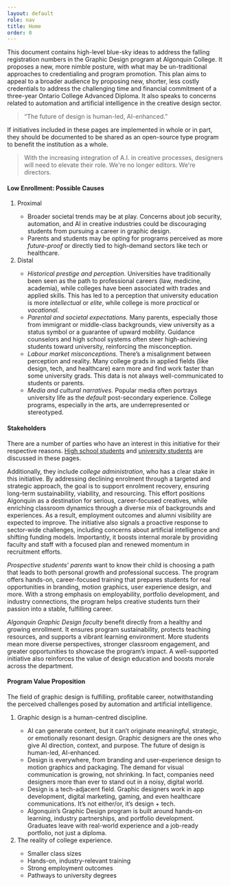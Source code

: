 ```yaml
---
layout: default
role: nav
title: Home
order: 0
--- 
```

<p>
	This document contains high-level blue-sky ideas to address the falling registration numbers in the Graphic Design program at Algonquin College. It proposes a new, more nimble posture, with what may be un-traditional approaches to credentialing and program promotion. This plan aims to appeal to a broader audience by proposing new, shorter, less costly credentials to address the challenging time and financial commitment of a three-year Ontario College Advanced Diploma. It also speaks to concerns related to automation and artificial intelligence in the creative design sector. 
</p>
<blockquote>
	“The future of design is human-led, AI-enhanced.” 
</blockquote>
<p>
	If initiatives included in these pages are implemented in whole or in part, they should be documented to be shared as an open-source type program to benefit the institution as a whole. 
</p>
<blockquote>
	With the increasing integration of A.I. in creative processes, designers will need to elevate their role. We're no longer editors. We're directors.
</blockquote>
<h4>
	Low Enrollment: Possible Causes 
</h4>
<ol>
	<li>Proximal</li>
	<ul>
		<li>Broader societal trends may be at play. Concerns about job security, automation, and AI in creative industries could be discouraging students from pursuing a career in graphic design.</li>
		<li>Parents and students may be opting for programs perceived as more <em>future-proof</em> or directly tied to high-demand sectors like tech or healthcare.</li>
	</ul>
	<li>Distal</li>
	<ul>
		<li><em>Historical prestige and perception.</em> Universities have traditionally been seen as the path to professional careers (law, medicine, academia), while colleges have been associated with trades and applied skills. This has led to a perception that university education is more <em>intellectual</em> or <em>elite</em>, while college is more <em>practical</em> or <em>vocational</em>.</li>
		<li><em>Parental and societal expectations.</em> Many parents, especially those from immigrant or middle-class backgrounds, view university as a status symbol or a guarantee of upward mobility. Guidance counselors and high school systems often steer high-achieving students toward university, reinforcing the misconception.</li>
		<li><em>Labour market misconceptions.</em> There’s a misalignment between perception and reality. Many college grads in applied fields (like design, tech, and healthcare) earn more and find work faster than some university grads. This data is not always well-communicated to students or parents.</li>
		<li><em>Media and cultural narratives.</em> Popular media often portrays university life as the <em>default</em> post-secondary experience. College programs, especially in the arts, are underrepresented or stereotyped.</li>
	</ul>
</ol>
<h4>
	Stakeholders 
</h4>
<p>
	There are a number of parties who have an interest in this initiative for their respective reasons. <a href="highschool.html">High school students</a> and <a href="university.html">university students</a> are discussed in these pages. 
</p>
<p>
	Additionally, they include <em>college administration</em>, who has a clear stake in this initiative. By addressing declining enrolment through a targeted and strategic approach, the goal is to support enrolment recovery, ensuring long-term sustainability, viability, and resourcing. This effort positions Algonquin as a destination for serious, career-focused creatives, while enriching classroom dynamics through a diverse mix of backgrounds and experiences. As a result, employment outcomes and alumni visibility are expected to improve. The initiative also signals a proactive response to sector-wide challenges, including concerns about artificial intelligence and shifting funding models. Importantly, it boosts internal morale by providing faculty and staff with a focused plan and renewed momentum in recruitment efforts. 
</p>
<p>
	<em>Prospective students’ parents</em> want to know their child is choosing a path that leads to both personal growth and professional success. The program offers hands-on, career-focused training that prepares students for real opportunities in branding, motion graphics, user experience design, and more. With a strong emphasis on employability, portfolio development, and industry connections, the program helps creative students turn their passion into a stable, fulfilling career. 
</p>
<p>
	<em>Algonquin Graphic Design faculty</em> benefit directly from a healthy and growing enrollment. It ensures program sustainability, protects teaching resources, and supports a vibrant learning environment. More students mean more diverse perspectives, stronger classroom engagement, and greater opportunities to showcase the program’s impact. A well-supported initiative also reinforces the value of design education and boosts morale across the department. 
</p>
<h4>
	Program Value Proposition 
</h4>
<p>
	The field of graphic design is fulfilling, profitable career, notwithstanding the perceived challenges posed by automation and artificial intelligence. 
</p>
<ol>
	<li>Graphic design is a human-centred discipline.</li>
	<ul>
		<li> AI can generate content, but it can’t originate meaningful, strategic, or emotionally resonant design. Graphic designers are the ones who give AI direction, context, and purpose. The future of design is human-led, AI-enhanced.</li>
		<li> Design is everywhere, from branding and user-experience design to motion graphics and packaging. The demand for visual communication is growing, not shrinking. In fact, companies need designers more than ever to stand out in a noisy, digital world.</li>
		<li> Design is a tech-adjacent field. Graphic designers work in app development, digital marketing, gaming, and even healthcare communications. It’s not either/or, it’s design + tech.</li>
		<li> Algonquin’s Graphic Design program is built around hands-on learning, industry partnerships, and portfolio development. Graduates leave with real-world experience and a job-ready portfolio, not just a diploma.</li>
	</ul>
	<li>The reality of college experience.</li>
	<ul>
		<li> Smaller class sizes</li>
		<li> Hands-on, industry-relevant training</li>
		<li> Strong employment outcomes</li>
		<li> Pathways to university degrees</li>
	</ul>
</ol>
